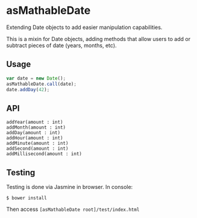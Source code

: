 # asMathableDate

Extending Date objects to add easier manipulation capabilities.

This is a mixin for Date objects, adding methods that allow users to add or subtract pieces of date (years, months, etc).

## Usage

```JavaScript
var date = new Date();
asMathableDate.call(date);
date.addDay(42);
```

## API

```
addYear(amount : int)
addMonth(amount : int)
addDay(amount : int)
addHour(amount : int)
addMinute(amount : int)
addSecond(amount : int)
addMillisecond(amount : int)
```

## Testing

Testing is done via Jasmine in browser. In console:

```
$ bower install
```

Then access ```[asMathableDate root]/test/index.html```
